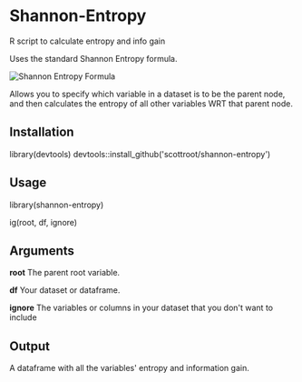 # Shannon-Entropy
R script to calculate entropy and info gain

Uses the standard Shannon Entropy formula.

![Shannon Entropy Formula](https://wikimedia.org/api/rest_v1/media/math/render/svg/5e17bf0bf0de728a9cae59fe63d10b12410311ae)

Allows you to specify which variable in a dataset is to be the parent node, and then calculates the entropy of all other variables WRT that parent node.

## Installation
library(devtools)
devtools::install_github('scottroot/shannon-entropy')

## Usage
library(shannon-entropy)

ig(root, df, ignore)

## Arguments
**root**      The parent root variable.

**df**        Your dataset or dataframe.

**ignore**    The variables or columns in your dataset that you don't want to include


## Output
A dataframe with all the variables' entropy and information gain.
